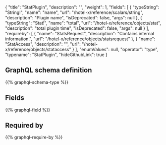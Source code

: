 {
  "title": "StatPlugin",
  "description": "",
  "weight": 1,
  "fields": [
    {
      "typeString": "String!",
      "name": "name",
      "url": "/hotel-x/reference/scalars/string",
      "description": "Plugin name",
      "isDeprecated": false,
      "args": null
    },
    {
      "typeString": "Stat!",
      "name": "total",
      "url": "/hotel-x/reference/objects/stat",
      "description": "total plugin time",
      "isDeprecated": false,
      "args": null
    }
  ],
  "requireby": [
    {
      "name": "StatsRequest",
      "description": "Contains internal information.",
      "url": "/hotel-x/reference/objects/statsrequest"
    },
    {
      "name": "StatAccess",
      "description": "",
      "url": "/hotel-x/reference/objects/stataccess"
    }
  ],
  "enumValues": null,
  "operator": "type",
  "typename": "StatPlugin",
  "hideGithubLink": true
}
## GraphQL schema definition

{{% graphql-schema-type %}}

## Fields

{{% graphql-field %}}

## Required by

{{% graphql-require-by %}}
